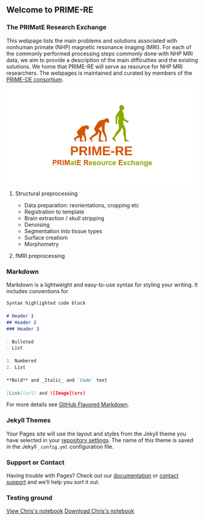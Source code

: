 ## Welcome to PRIME-RE
### The PRIMatE Research Exchange

This webpage lists the main problems and solutions associated with nonhuman primate (NHP) magnetic resonance imaging (MRI).
For each of the commonly performed processing steps commonly done with NHP MRI data, we aim to provide a description of the main difficulties and the existing solutions. We home that PRIME-RE will serve as resource for NHP MRI researchers.
The webpages is maintained and curated by members of the [PRIME-DE consortium](http://fcon_1000.projects.nitrc.org/indi/indiPRIME.html). 

![logo](images/social_preview_image.png)

1. Structural preprocessing
    * Data preparation: reorientations, cropping etc
    * Registration to template
    * Brain extraction / skull stripping
    * Denoising
    * Segmentation into tissue types
    * Surface creatiom
    * Morphometry 

2. fMRI preprocessing

### Markdown

Markdown is a lightweight and easy-to-use syntax for styling your writing. It includes conventions for

```markdown
Syntax highlighted code block

# Header 1
## Header 2
### Header 3

- Bulleted
- List

1. Numbered
2. List

**Bold** and _Italic_ and `Code` text

[Link](url) and ![Image](src)
```

For more details see [GitHub Flavored Markdown](https://guides.github.com/features/mastering-markdown/).

### Jekyll Themes

Your Pages site will use the layout and styles from the Jekyll theme you have selected in your [repository settings](https://github.com/PRIME-RE/Resource-Hub/settings). The name of this theme is saved in the Jekyll `_config.yml` configuration file.

### Support or Contact

Having trouble with Pages? Check out our [documentation](https://help.github.com/categories/github-pages-basics/) or [contact support](https://github.com/contact) and we’ll help you sort it out.

### Testing ground
[View Chris's notebook](Surfaces_and_Flatmaps.html)
[Download Chris's notebook](Surfaces_and_Flatmaps.html)